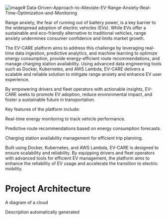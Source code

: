 ![image](https://github.com/user-attachments/assets/b230a86a-929b-4a6c-b17f-e2e5afbad49d)# Data-Driven-Approach-to-Alleviate-EV-Range-Anxiety-Real-Time-Optimization-and-Monitoring

Range anxiety, the fear of running out of battery power, is a key barrier to the widespread adoption of electric vehicles (EVs). While EVs offer a sustainable and eco-friendly alternative to traditional vehicles, range anxiety undermines consumer confidence and limits market growth. 


The EV-CARE platform aims to address this challenge by leveraging real-time data ingestion, predictive analytics, and machine learning to optimize energy consumption, provide energy-efficient route recommendations, and manage charging station availability. Using advanced data engineering tools such as Docker, Kubernetes, and AWS Lambda, EV-CARE delivers a scalable and reliable solution to mitigate range anxiety and enhance EV user experience. 


By empowering drivers and fleet operators with actionable insights, EV-CARE seeks to promote EV adoption, reduce environmental impact, and foster a sustainable future in transportation. 

Key features of the platform include: 

Real-time energy monitoring to track vehicle performance. 

Predictive route recommendations based on energy consumption forecasts. 

Charging station availability management for efficient trip planning. 

Built using Docker, Kubernetes, and AWS Lambda, EV-CARE is designed to ensure scalability and reliability. By equipping drivers and fleet operators with advanced tools for efficient EV management, the platform aims to enhance the reliability of EV usage and accelerate the transition to electric mobility. 

# Project Architecture
A diagram of a cloud

Description automatically generated
